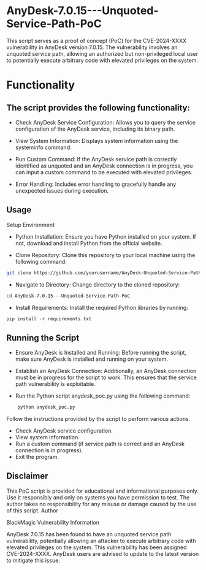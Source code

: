 # AnyDesk-7.0.15---Unquoted-Service-Path-PoC
This script serves as a proof of concept (PoC) for the CVE-2024-XXXX vulnerability in AnyDesk version 7.0.15. The vulnerability involves an unquoted service path, allowing an authorized but non-privileged local user to potentially execute arbitrary code with elevated privileges on the system.

# Functionality

## The script provides the following functionality:

- Check AnyDesk Service Configuration: Allows you to query the service configuration of the AnyDesk service, including its binary path.

- View System Information: Displays system information using the systeminfo command.

- Run Custom Command: If the AnyDesk service path is correctly identified as unquoted and an AnyDesk connection is in progress, you can input a custom command to be executed with elevated privileges.

- Error Handling: Includes error handling to gracefully handle any unexpected issues during execution.

## Usage
Setup Environment

- Python Installation: Ensure you have Python installed on your system. If not, download and install Python from the official website.

- Clone Repository: Clone this repository to your local machine using the following command:

```bash
git clone https://github.com/yourusername/AnyDesk-Unquoted-Service-Path-PoC.git](https://github.com/blackmagic2023/AnyDesk-7.0.15---Unquoted-Service-Path-PoC.git
```

- Navigate to Directory: Change directory to the cloned repository:

```bash
cd AnyDesk-7.0.15---Unquoted-Service-Path-PoC
```

- Install Requirements: Install the required Python libraries by running:
```python
pip install -r requirements.txt
```

## Running the Script

- Ensure AnyDesk is Installed and Running: Before running the script, make sure AnyDesk is installed and running on your system.

- Establish an AnyDesk Connection: Additionally, an AnyDesk connection must be in progress for the script to work. This ensures that the service path vulnerability is exploitable.

- Run the Python script anydesk_poc.py using the following command:

```bash
    python anydesk_poc.py
```
   
Follow the instructions provided by the script to perform various actions.
- Check AnyDesk service configuration.
- View system information.
- Run a custom command (if service path is correct and an AnyDesk connection is in progress).
- Exit the program.

## Disclaimer

This PoC script is provided for educational and informational purposes only. Use it responsibly and only on systems you have permission to test. The author takes no responsibility for any misuse or damage caused by the use of this script.
Author

BlackMagic
Vulnerability Information

AnyDesk 7.0.15 has been found to have an unquoted service path vulnerability, potentially allowing an attacker to execute arbitrary code with elevated privileges on the system. This vulnerability has been assigned CVE-2024-XXXX. AnyDesk users are advised to update to the latest version to mitigate this issue.
